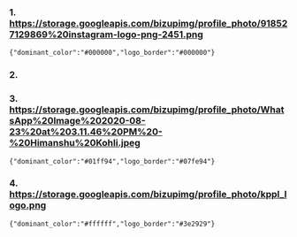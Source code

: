 ### 1. https://storage.googleapis.com/bizupimg/profile_photo/918527129869%20instagram-logo-png-2451.png

```
{"dominant_color":"#000000","logo_border":"#000000"}
```

### 2. 

### 3. https://storage.googleapis.com/bizupimg/profile_photo/WhatsApp%20Image%202020-08-23%20at%203.11.46%20PM%20-%20Himanshu%20Kohli.jpeg
```
{"dominant_color":"#01ff94","logo_border":"#07fe94"}
```

### 4. https://storage.googleapis.com/bizupimg/profile_photo/kppl_logo.png
```
{"dominant_color":"#ffffff","logo_border":"#3e2929"}
```
